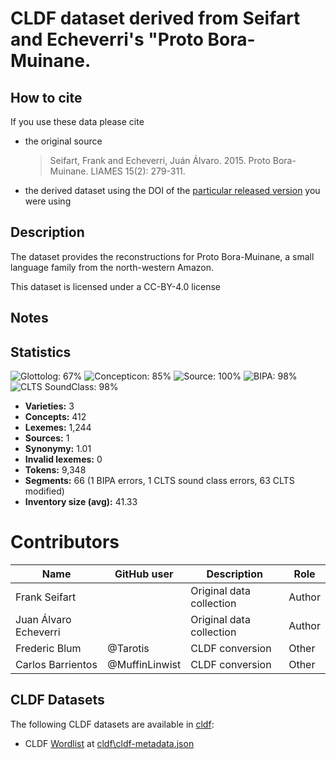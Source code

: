 # CLDF dataset derived from Seifart and Echeverri's "Proto Bora-Muinane.

## How to cite

If you use these data please cite
- the original source
  > Seifart, Frank and Echeverri, Juán Álvaro. 2015. Proto Bora-Muinane. LIAMES 15(2): 279-311.
- the derived dataset using the DOI of the [particular released version](../../releases/) you were using

## Description


The dataset provides the reconstructions for Proto Bora-Muinane, a small language family from the north-western Amazon.

This dataset is licensed under a CC-BY-4.0 license

## Notes




## Statistics


![Glottolog: 67%](https://img.shields.io/badge/Glottolog-67%25-orange.svg "Glottolog: 67%")
![Concepticon: 85%](https://img.shields.io/badge/Concepticon-85%25-yellowgreen.svg "Concepticon: 85%")
![Source: 100%](https://img.shields.io/badge/Source-100%25-brightgreen.svg "Source: 100%")
![BIPA: 98%](https://img.shields.io/badge/BIPA-98%25-green.svg "BIPA: 98%")
![CLTS SoundClass: 98%](https://img.shields.io/badge/CLTS%20SoundClass-98%25-green.svg "CLTS SoundClass: 98%")

- **Varieties:** 3
- **Concepts:** 412
- **Lexemes:** 1,244
- **Sources:** 1
- **Synonymy:** 1.01
- **Invalid lexemes:** 0
- **Tokens:** 9,348
- **Segments:** 66 (1 BIPA errors, 1 CLTS sound class errors, 63 CLTS modified)
- **Inventory size (avg):** 41.33

# Contributors

Name | GitHub user | Description | Role |
--- | --- | --- | --- |
Frank Seifart | | Original data collection | Author
Juan Álvaro Echeverri | | Original data collection | Author
Frederic Blum | @Tarotis | CLDF conversion | Other
Carlos Barrientos | @MuffinLinwist | CLDF conversion | Other




## CLDF Datasets

The following CLDF datasets are available in [cldf](cldf):

- CLDF [Wordlist](https://github.com/cldf/cldf/tree/master/modules/Wordlist) at [cldf\cldf-metadata.json](cldf\cldf-metadata.json)